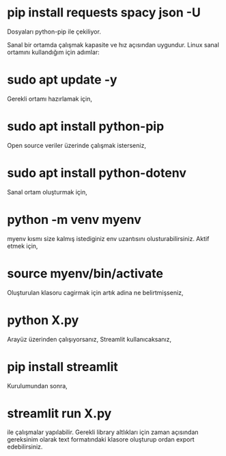 # pip install requests spacy json -U
Dosyaları python-pip ile çekiliyor.

Sanal bir ortamda çalışmak kapasite ve hız açısından uygundur. 
Linux sanal ortamını kullandığım için adımlar: 
# sudo apt update -y 
  Gerekli ortamı hazırlamak için,
# sudo apt install python-pip
  Open source veriler üzerinde çalışmak isterseniz,
# sudo apt install python-dotenv
  Sanal ortam oluşturmak için,
# python -m venv myenv 
  myenv kısmı size kalmış istediginiz env uzantısını olusturabilirsiniz.
  Aktif etmek için,
# source myenv/bin/activate
  Oluşturulan klasoru cagirmak için artık adina ne belirtmişseniz,
# python X.py
  Arayüz üzerinden çalışıyorsanız,
  Streamlit kullanıcaksanız,
# pip install streamlit
  Kurulumundan sonra,
# streamlit run X.py
  ile çalışmalar yapılabilir.
Gerekli library altlıkları için zaman açısından gereksinim olarak text formatındaki klasore oluşturup ordan export edebilirsiniz.
  
